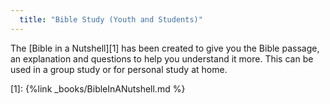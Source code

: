 ```yaml
---
  title: "Bible Study (Youth and Students)"
---
```

The [Bible in a Nutshell][1] has been created to give you the Bible passage, an explanation and questions to help you understand it more. This can be used in a group study or for personal study at home.

[1]: {%link _books/BibleInANutshell.md %}
